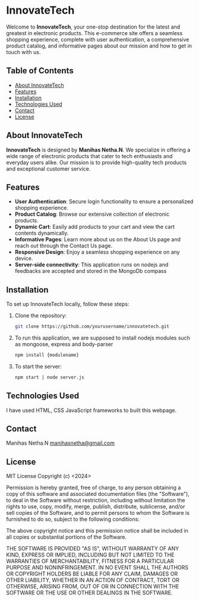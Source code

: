 # InnovateTech

Welcome to **InnovateTech**, your one-stop destination for the latest and greatest in electronic products. This e-commerce site offers a seamless shopping experience, complete with user authentication, a comprehensive product catalog, and informative pages about our mission and how to get in touch with us.

## Table of Contents

- [About InnovateTech](#about-innovatetech)
- [Features](#features)
- [Installation](#installation)
- [Technologies Used](#technologies-used)
- [Contact](#contact)
- [License](#license)

## About InnovateTech

**InnovateTech** is designed by **Manihas Netha.N**. We specialize in offering a wide range of electronic products that cater to tech enthusiasts and everyday users alike. Our mission is to provide high-quality tech products and exceptional customer service.

## Features

- **User Authentication**: Secure login functionality to ensure a personalized shopping experience.
- **Product Catalog**: Browse our extensive collection of electronic products.
- **Dynamic Cart**: Easily add products to your cart and view the cart contents dynamically.
- **Informative Pages**: Learn more about us on the About Us page and reach out through the Contact Us page.
- **Responsive Design**: Enjoy a seamless shopping experience on any device.
- **Server-side connectivity**: This application runs on nodejs and  feedbacks are accepted and stored in the MongoDb compass

## Installation

To set up InnovateTech locally, follow these steps:

1. Clone the repository:
   ```bash
   git clone https://github.com/yourusername/innovatetech.git

2. To run this application, we are supposed to install nodejs modules such as mongoose, express and body-parser
   ```bash
   npm install {modulename}

3. To start the server:
   ```bash
   npm start | node server.js

## Technologies Used
I have used HTML, CSS  JavaScript frameworks to built this webpage.

## Contact
Manihas Netha.N
manihasnetha@gmail.com

## License
MIT License
Copyright (c) <2024> <copyright InnnovateTech>

Permission is hereby granted, free of charge, to any person obtaining a copy of this software and associated documentation files (the "Software"), to deal in the Software without restriction, including without limitation the rights to use, copy, modify, merge, publish, distribute, sublicense, and/or sell copies of the Software, and to permit persons to whom the Software is furnished to do so, subject to the following conditions:

The above copyright notice and this permission notice shall be included in all copies or substantial portions of the Software.

THE SOFTWARE IS PROVIDED "AS IS", WITHOUT WARRANTY OF ANY KIND, EXPRESS OR IMPLIED, INCLUDING BUT NOT LIMITED TO THE WARRANTIES OF MERCHANTABILITY, FITNESS FOR A PARTICULAR PURPOSE AND NONINFRINGEMENT. IN NO EVENT SHALL THE AUTHORS OR COPYRIGHT HOLDERS BE LIABLE FOR ANY CLAIM, DAMAGES OR OTHER LIABILITY, WHETHER IN AN ACTION OF CONTRACT, TORT OR OTHERWISE, ARISING FROM, OUT OF OR IN CONNECTION WITH THE SOFTWARE OR THE USE OR OTHER DEALINGS IN THE SOFTWARE.




